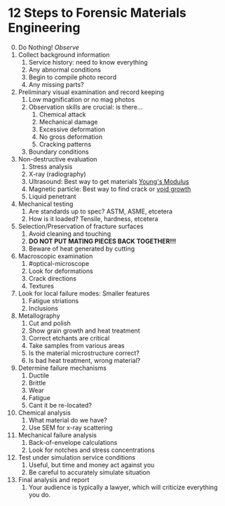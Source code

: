 # 12 Steps to Forensic Materials Engineering

0. Do Nothing! _Observe_
1. Collect background information
   1. Service history: need to know everything
   2. Any abnormal conditions
   3. Begin to compile photo record
   4. Any missing parts? 
2. Preliminary visual examination and record keeping
   1. Low magnification or no mag photos
   2. Observation skills are crucial: is there...
      1. Chemical attack
      2. Mechanical damage
      3. Excessive deformation
      4. No gross deformation
      5. Cracking patterns
   3. Boundary conditions
3. Non-destructive evaluation
   1. Stress analysis
   2. X-ray (radiography)
   3. Ultrasound: Best way to get materials [Young's Modulus](youngs-modulus.md)
   4. Magnetic particle: Best way to find crack or [void growth](void-nucleation-coalescence-and-growth.md)
   5. Liquid penetrant
4. Mechanical testing
   1. Are standards up to spec? ASTM, ASME, etcetera
   2. How is it loaded? Tensile, hardness, etcetera
5. Selection/Preservation of fracture surfaces
   1. Avoid cleaning and touching
   2. **DO NOT PUT MATING PIECES BACK TOGETHER!!!**
   3. Beware of heat generated by cutting
6. Macroscopic examination
   1. #optical-microscope
   2. Look for deformations
   3. Crack directions
   4. Textures
7. Look for local failure modes: Smaller features
   1. Fatigue striations
   2. Inclusions
8. Metallography
   1. Cut and polish
   2. Show grain growth and heat treatment
   3. Correct etchants are critical
   4. Take samples from various areas
   5. Is the material microstructure correct?
   6. Is bad heat treatment, wrong material?
9.  Determine failure mechanisms
    1. Ductile
    2. Brittle
    3. Wear
    4. Fatigue
    5. Cant it be re-located?
10. Chemical analysis
    1. What material do we have?
    2. Use SEM for x-ray scattering
11. Mechanical failure analysis
    1. Back-of-envelope calculations
    2. Look for notches and stress concentrations
12. Test under simulation service conditions
    1. Useful, but time and money act against you
    2. Be careful to accurately simulate situation
13. Final analysis and report
    1. Your audience is typically a lawyer, which will criticize everything you do.